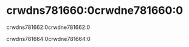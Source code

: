# crwdns781660:0crwdne781660:0

<p class="description">crwdns781662:0crwdne781662:0</p>

crwdns781664:0crwdne781664:0